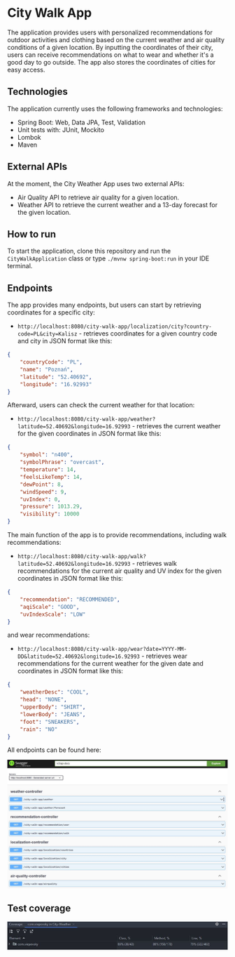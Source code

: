 # City Walk App

The application provides users with personalized recommendations for outdoor activities and clothing based on the current weather and air quality conditions of a given location. 
By inputting the coordinates of their city, users can receive recommendations on what to wear and whether it's a good day to go outside. The app also stores the coordinates of cities for easy access.

## Technologies

The application currently uses the following frameworks and technologies:

- Spring Boot: Web, Data JPA, Test, Validation
- Unit tests with: JUnit, Mockito
- Lombok
- Maven

## External APIs

At the moment, the City Weather App uses two external APIs:

- Air Quality API to retrieve air quality for a given location.
- Weather API to retrieve the current weather and a 13-day forecast for the given location.

## How to run

To start the application, clone this repository and run the `CityWalkApplication` class or type `./mvnw spring-boot:run` in your IDE terminal.

## Endpoints

The app provides many endpoints, but users can start by retrieving coordinates for a specific city:
- `http://localhost:8080/city-walk-app/localization/city?country-code=PL&city=Kalisz` -  retrieves coordinates for a given country code and city in JSON format like this:
```json
{
    "countryCode": "PL",
    "name": "Poznań",
    "latitude": "52.40692",
    "longitude": "16.92993"
}
```
Afterward, users can check the current weather for that location:
- `http://localhost:8080/city-walk-app/weather?latitude=52.40692&longitude=16.92993` - retrieves the current weather for the given coordinates in JSON format like this:
```json
{
    "symbol": "n400",
    "symbolPhrase": "overcast",
    "temperature": 14,
    "feelsLikeTemp": 14,
    "dewPoint": 8,
    "windSpeed": 9,
    "uvIndex": 0,
    "pressure": 1013.29,
    "visibility": 10000
}
```
The main function of the app is to provide recommendations, including walk recommendations:
- `http://localhost:8080/city-walk-app/walk?latitude=52.40692&longitude=16.92993` -  retrieves walk recommendations for the current air quality and UV index for the given coordinates in JSON format like this:
```json
{
    "recommendation": "RECOMMENDED",
    "aqiScale": "GOOD",
    "uvIndexScale": "LOW"
}
```
and wear recommendations:
- `http://localhost:8080/city-walk-app/wear?date=YYYY-MM-DD&latitude=52.40692&longitude=16.92993` -  retrieves wear recommendations for the current weather for the given date and coordinates in JSON format like this:
```json
{
    "weatherDesc": "COOL",
    "head": "NONE",
    "upperBody": "SHIRT",
    "lowerBody": "JEANS",
    "foot": "SNEAKERS",
    "rain": "NO"
}
```

All endpoints can be found here:

![Swagger screenshot](src/main/resources/screenshots/swagger.JPG)

## Test coverage

![Test coverage screenshot](src/main/resources/screenshots/test-coverage.JPG)
